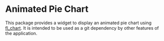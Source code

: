 # Animated Pie Chart

This package provides a widget to display an animated pie chart using
[fl_chart](https://pub.dev/packages/fl_chart). It is intended to be used
as a git dependency by other features of the application.
